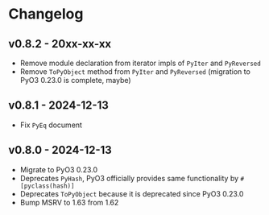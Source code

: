 # Changelog

## v0.8.2 - 20xx-xx-xx

- Remove module declaration from iterator impls of `PyIter` and `PyReversed` 
- Remove `ToPyObject` method from `PyIter` and `PyReversed` (migration to PyO3 0.23.0 is complete, maybe)

## v0.8.1 - 2024-12-13

- Fix `PyEq` document


## v0.8.0 - 2024-12-13

- Migrate to PyO3 0.23.0
- Deprecates `PyHash`, PyO3 officially provides same functionality by `#[pyclass(hash)]`
- Deprecates `ToPyObject` because it is deprecated since PyO3 0.23.0 
- Bump MSRV to 1.63 from 1.62
